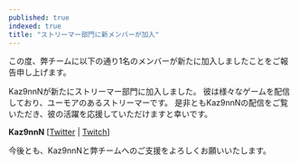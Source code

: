 ```yaml
---
published: true
indexed: true
title: "ストリーマー部門に新メンバーが加入"
---
```


この度、弊チームに以下の通り1名のメンバーが新たに加入しましたことをご報告申し上げます。

Kaz9nnNが新たにストリーマー部門に加入しました。
彼は様々なゲームを配信しており、ユーモアのあるストリーマーです。
是非ともKaz9nnNの配信をご覧いただき、彼の活躍を応援していただけますと幸いです。

**Kaz9nnN** [[Twitter](https://twitter.com/Kaz9nnN) | [Twitch](https://twitch.tv/kaz9nnn1)]

今後とも、Kaz9nnNと弊チームへのご支援をよろしくお願いいたします。
